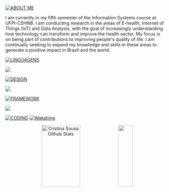 [![ABOUT ME](https://img.shields.io/badge/ABOUT%20ME-FFFFFF?style=plastic&logo=code&logoColor=white)](https://seu-link-para-sobre-mim)

I am currently in my fifth semester of the Information Systems course at UFPI-CSHNB. I am conducting research in the areas of E-health, Internet of Things (IoT) and Data Analysis, with the goal of increasingly understanding how technology can transform and improve the health sector. My focus is on being part of contributions to improving people's quality of life. I am continually seeking to expand my knowledge and skills in these areas to generate a positive impact in Brazil and the world.


[![LINGUAGENS](https://img.shields.io/badge/LANGUAGES-FFFFFF?style=plastic&logo=code&logoColor=white)](https://seu-link-para-sobre-mim)

<p align="left">
  <a href="https://skillicons.dev">
    <img src="https://skillicons.dev/icons?i=c,python,haskell,html,css,js,php" />
  </a>
</p>

[![DESIGN](https://img.shields.io/badge/DESIGN-FFFFFF?style=plastic&logo=code&logoColor=white)](https://seu-link-para-sobre-mim)

<p align="left">
  <a href="https://skillicons.dev">
    <img src="https://skillicons.dev/icons?i=figma" />
  </a>
</p>

[![FRAMEWORK](https://img.shields.io/badge/FRAMEWORK-FFFFFF?style=plastic&logo=code&logoColor=white)](https://seu-link-para-sobre-mim)
<p align="left">
  <a href="https://skillicons.dev">
    <img src="https://skillicons.dev/icons?i=laravel" />
  </a>
</p>


[![CODING](https://img.shields.io/badge/CODING-FFFFFF?style=plastic&logo=code&logoColor=white)](https://seu-link-para-sobre-mim)
[![Wakatime](https://wakatime.com/badge/user/018b2021-23c3-406d-8249-a0c654512882.svg)](https://wakatime.com/@018b2021-23c3-406d-8249-a0c654512882) 

<div align="center">
  <img width="49%" height="195px" src="https://github-readme-stats.vercel.app/api?username=cristinaadms&show_icons=true&count_private=true&hide_border=true&title_color=4E3629&icon_color=4E3629&text_color=ffffff&bg_color=0d1117" alt="Cristina Sousa Github Stats" />
  <img width="30%" height="195px" src="https://github-readme-stats.vercel.app/api/top-langs/?username=cristinaadms&layout=compact&hide_border=true&title_color=4E3629&text_color=ffffff&bg_color=0d1117" />
</div>


